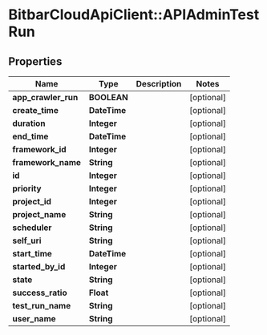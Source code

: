 # BitbarCloudApiClient::APIAdminTestRun

## Properties
Name | Type | Description | Notes
------------ | ------------- | ------------- | -------------
**app_crawler_run** | **BOOLEAN** |  | [optional] 
**create_time** | **DateTime** |  | [optional] 
**duration** | **Integer** |  | [optional] 
**end_time** | **DateTime** |  | [optional] 
**framework_id** | **Integer** |  | [optional] 
**framework_name** | **String** |  | [optional] 
**id** | **Integer** |  | [optional] 
**priority** | **Integer** |  | [optional] 
**project_id** | **Integer** |  | [optional] 
**project_name** | **String** |  | [optional] 
**scheduler** | **String** |  | [optional] 
**self_uri** | **String** |  | [optional] 
**start_time** | **DateTime** |  | [optional] 
**started_by_id** | **Integer** |  | [optional] 
**state** | **String** |  | [optional] 
**success_ratio** | **Float** |  | [optional] 
**test_run_name** | **String** |  | [optional] 
**user_name** | **String** |  | [optional] 


